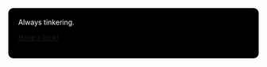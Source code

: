 <div align="start" style="background-color:#000000; color:#ffffff; padding: 20px; border-radius: 10px;">
Always tinkering.

[Have a look!](https://yadukrishnan.vercel.app)

</div>
